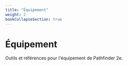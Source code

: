 ```yaml
---
title: "Équipement"
weight: 2
bookCollapseSection: true
---
```


# Équipement

Outils et références pour l'équipement de Pathfinder 2e.